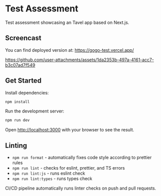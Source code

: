 # Test Assessment

Test assessment showcasing an Tavel app based on Next.js.

## Screencast
You can find deployed version at: https://gogo-test.vercel.app/


https://github.com/user-attachments/assets/1da2353b-497a-4161-acc7-b3c07ad7f549



## Get Started

Install dependencies:

```bash
npm install
```



Run the development server:

```bash
npm run dev
```

Open [http://localhost:3000](http://localhost:3000) with your browser to see the result.

## Linting

- `npm run format` - automatically fixes code style according to prettier rules
- `npm run lint` - checks for eslint, prettier, and TS errors
- `npm run lint:js` - runs eslint check
- `npm run lint:types` - runs types check

CI/CD pipeline automatically runs linter checks on push and pull requests.
